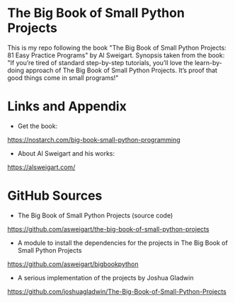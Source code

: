 # The Big Book of Small Python Projects
This is my repo following the book "The Big Book of Small Python Projects: 81 Easy Practice Programs" by Al Sweigart.
Synopsis taken from the book: "If you’re tired of standard step-by-step tutorials, you’ll love the learn-by-doing approach of The Big Book of Small Python Projects. It’s proof that good things come in small programs!"


Links and Appendix
========================================================

- Get the book: 

https://nostarch.com/big-book-small-python-programming

- About Al Sweigart and his works: 

https://alsweigart.com/


GitHub Sources
======================================================

- The Big Book of Small Python Projects (source code)

https://github.com/asweigart/the-big-book-of-small-python-projects


- A module to install the dependencies for the projects in The Big Book of Small Python Projects

https://github.com/asweigart/bigbookpython


- A serious implementation of the projects by Joshua Gladwin  

https://github.com/joshuagladwin/The-Big-Book-of-Small-Python-Projects
